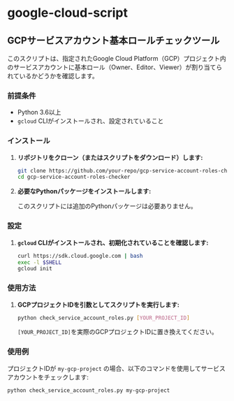 # google-cloud-script

## GCPサービスアカウント基本ロールチェックツール

このスクリプトは、指定されたGoogle Cloud Platform（GCP）プロジェクト内のサービスアカウントに基本ロール（Owner、Editor、Viewer）が割り当てられているかどうかを確認します。

### 前提条件

- Python 3.6以上
- `gcloud` CLIがインストールされ、設定されていること

### インストール

1. **リポジトリをクローン（またはスクリプトをダウンロード）します:**

    ```sh
    git clone https://github.com/your-repo/gcp-service-account-roles-checker.git
    cd gcp-service-account-roles-checker
    ```

2. **必要なPythonパッケージをインストールします:**

    このスクリプトには追加のPythonパッケージは必要ありません。

### 設定

1. **`gcloud` CLIがインストールされ、初期化されていることを確認します:**

    ```sh
    curl https://sdk.cloud.google.com | bash
    exec -l $SHELL
    gcloud init
    ```

### 使用方法

1. **GCPプロジェクトIDを引数としてスクリプトを実行します:**

    ```sh
    python check_service_account_roles.py [YOUR_PROJECT_ID]
    ```

    `[YOUR_PROJECT_ID]`を実際のGCPプロジェクトIDに置き換えてください。

### 使用例

プロジェクトIDが `my-gcp-project` の場合、以下のコマンドを使用してサービスアカウントをチェックします:

```sh
python check_service_account_roles.py my-gcp-project
```
